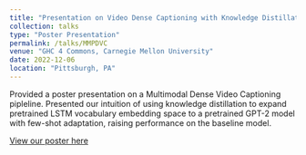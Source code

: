 ```yaml
---
title: "Presentation on Video Dense Captioning with Knowledge Distillation"
collection: talks
type: "Poster Presentation"
permalink: /talks/MMPDVC
venue: "GHC 4 Commons, Carnegie Mellon University"
date: 2022-12-06
location: "Pittsburgh, PA"
---
```


Provided a poster presentation on a Multimodal Dense Video Captioning pipleline. Presented our intuition of using knowledge distillation to expand pretrained LSTM vocabulary embedding space to a pretrained GPT-2 model with few-shot adaptation, raising performance on the baseline model.

[View our poster here](http://YudongL2000.github.io/files/11711_poster.pdf)
